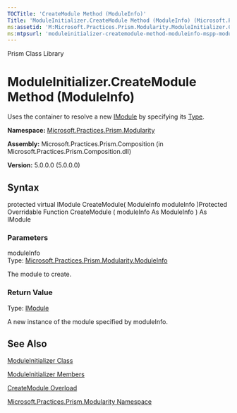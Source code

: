 ```yaml
---
TOCTitle: 'CreateModule Method (ModuleInfo)'
Title: 'ModuleInitializer.CreateModule Method (ModuleInfo) (Microsoft.Practices.Prism.Modularity)'
ms:assetid: 'M:Microsoft.Practices.Prism.Modularity.ModuleInitializer.CreateModule(Microsoft.Practices.Prism.Modularity.ModuleInfo)'
ms:mtpsurl: 'moduleinitializer-createmodule-method-moduleinfo-mspp-modularity.md'
---
```


Prism Class Library

ModuleInitializer.CreateModule Method (ModuleInfo)
======================================================

Uses the container to resolve a new [IModule](imodule-interface-mspp-modularity.md) by specifying its [Type](http://msdn.microsoft.com/en-us/library/42892f65).

**Namespace:** [Microsoft.Practices.Prism.Modularity](mspp-modularity-namespace.md)

**Assembly:** Microsoft.Practices.Prism.Composition (in Microsoft.Practices.Prism.Composition.dll)

**Version:** 5.0.0.0 (5.0.0.0)


## Syntax


protected virtual IModule CreateModule( ModuleInfo moduleInfo )Protected Overridable Function CreateModule ( moduleInfo As ModuleInfo ) As IModule

### Parameters

moduleInfo  
Type: [Microsoft.Practices.Prism.Modularity.ModuleInfo](moduleinfo-class-mspp-modularity.md)

The module to create.

### Return Value

Type: [IModule](imodule-interface-mspp-modularity.md)

A new instance of the module specified by moduleInfo.

See Also
--------


[ModuleInitializer Class](moduleinitializer-class-mspp-modularity.md)

[ModuleInitializer Members](moduleinitializer-members-mspp-modularity.md)

[CreateModule Overload](moduleinitializer-createmodule-method-moduleinfo-mspp-modularity.md)

[Microsoft.Practices.Prism.Modularity Namespace](mspp-modularity-namespace.md)
